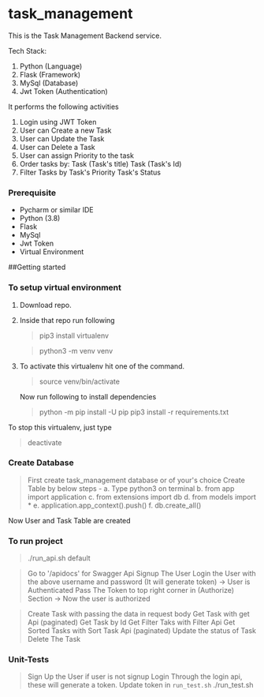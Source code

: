 # task_management

This is the Task Management Backend service.

Tech Stack:
1. Python (Language)
2. Flask (Framework)
3. MySql (Database)
4. Jwt Token (Authentication)

It performs the following activities
1. Login using JWT Token
2. User can Create a new Task
3. User can Update the Task
4. User can Delete a Task
5. User can assign Priority to the task
6. Order tasks by:
    Task (Task's title)
    Task (Task's Id)
7. Filter Tasks by
    Task's Priority
    Task's Status

### Prerequisite
* Pycharm or similar IDE
* Python (3.8)
* Flask
* MySql
* Jwt Token
* Virtual Environment

##Getting started

### To setup virtual environment
1) Download repo.
2) Inside that repo run following
    > pip3 install virtualenv

    > python3 -m venv venv

3) To activate this virtualenv hit one of the command.
    > source venv/bin/activate

    Now run following to install dependencies
    > python -m pip install -U pip
    > pip3 install -r requirements.txt

To stop this virtualenv, just type
> deactivate

### Create Database

> First create task_management database or of your's choice
> Create Table by below steps - 
    a. Type python3 on terminal
    b. from app import application
    c. from extensions import db
    d. from models import *
    e. application.app_context().push()
    f. db.create_all()

Now User and Task Table are created
### To run project
> ./run_api.sh default

> Go to '/apidocs' for Swagger Api
> Signup The User
> Login the User with the above username and password (It will generate token) -> User is Authenticated
> Pass The Token to top right corner in (Authorize) Section -> Now the user is authorized

> Create Task with passing the data in request body
> Get Task with get Api (paginated)
> Get Task by Id
> Get Filter Taks with Filter Api
> Get Sorted Tasks with Sort Task Api (paginated)
> Update the status of Task
> Delete The Task

### Unit-Tests
> Sign Up the User if user is not signup
> Login Through the login api, these will generate a token.
> Update token in `run_test.sh`
> ./run_test.sh



